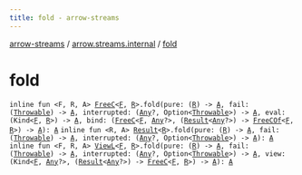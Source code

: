 ```yaml
---
title: fold - arrow-streams
---
```


[arrow-streams](../index.html) / [arrow.streams.internal](index.html) / [fold](./fold.html)

# fold

`inline fun <F, R, A> `[`FreeC`](-free-c/index.html)`<`[`F`](fold.html#F)`, `[`R`](fold.html#R)`>.fold(pure: (`[`R`](fold.html#R)`) -> `[`A`](fold.html#A)`, fail: (`[`Throwable`](https://kotlinlang.org/api/latest/jvm/stdlib/kotlin/-throwable/index.html)`) -> `[`A`](fold.html#A)`, interrupted: (`[`Any`](https://kotlinlang.org/api/latest/jvm/stdlib/kotlin/-any/index.html)`?, Option<`[`Throwable`](https://kotlinlang.org/api/latest/jvm/stdlib/kotlin/-throwable/index.html)`>) -> `[`A`](fold.html#A)`, eval: (Kind<`[`F`](fold.html#F)`, `[`R`](fold.html#R)`>) -> `[`A`](fold.html#A)`, bind: (`[`FreeC`](-free-c/index.html)`<`[`F`](fold.html#F)`, `[`Any`](https://kotlinlang.org/api/latest/jvm/stdlib/kotlin/-any/index.html)`?>, (`[`Result`](-free-c/-result/index.html)`<`[`Any`](https://kotlinlang.org/api/latest/jvm/stdlib/kotlin/-any/index.html)`?>) -> `[`FreeCOf`](-free-c-of.html)`<`[`F`](fold.html#F)`, `[`R`](fold.html#R)`>) -> `[`A`](fold.html#A)`): `[`A`](fold.html#A)
`inline fun <R, A> `[`Result`](-free-c/-result/index.html)`<`[`R`](fold.html#R)`>.fold(pure: (`[`R`](fold.html#R)`) -> `[`A`](fold.html#A)`, fail: (`[`Throwable`](https://kotlinlang.org/api/latest/jvm/stdlib/kotlin/-throwable/index.html)`) -> `[`A`](fold.html#A)`, interrupted: (`[`Any`](https://kotlinlang.org/api/latest/jvm/stdlib/kotlin/-any/index.html)`?, Option<`[`Throwable`](https://kotlinlang.org/api/latest/jvm/stdlib/kotlin/-throwable/index.html)`>) -> `[`A`](fold.html#A)`): `[`A`](fold.html#A)
`inline fun <F, R, A> `[`ViewL`](-view-l/index.html)`<`[`F`](fold.html#F)`, `[`R`](fold.html#R)`>.fold(pure: (`[`R`](fold.html#R)`) -> `[`A`](fold.html#A)`, fail: (`[`Throwable`](https://kotlinlang.org/api/latest/jvm/stdlib/kotlin/-throwable/index.html)`) -> `[`A`](fold.html#A)`, interrupted: (`[`Any`](https://kotlinlang.org/api/latest/jvm/stdlib/kotlin/-any/index.html)`?, Option<`[`Throwable`](https://kotlinlang.org/api/latest/jvm/stdlib/kotlin/-throwable/index.html)`>) -> `[`A`](fold.html#A)`, view: (Kind<`[`F`](fold.html#F)`, `[`Any`](https://kotlinlang.org/api/latest/jvm/stdlib/kotlin/-any/index.html)`?>, (`[`Result`](-free-c/-result/index.html)`<`[`Any`](https://kotlinlang.org/api/latest/jvm/stdlib/kotlin/-any/index.html)`?>) -> `[`FreeC`](-free-c/index.html)`<`[`F`](fold.html#F)`, `[`R`](fold.html#R)`>) -> `[`A`](fold.html#A)`): `[`A`](fold.html#A)